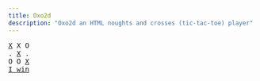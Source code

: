 ```yaml
---
title: Oxo2d 
description: "Oxo2d an HTML noughts and crosses (tic-tac-toe) player"
---
```


<pre class="oxo2d">
<u>X</u> X O
. <u>X</u> .
O O <u>X</u>
<a href="../">I win</a>
</pre>
